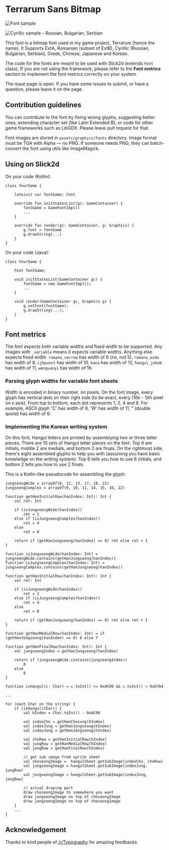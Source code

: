 # Terrarum Sans Bitmap

![Font sample](https://github.com/minjaesong/Terrarum-sans-bitmap/blob/master/font_test_3.PNG)

![Cyrillic sample – Russian, Bulgarian, Serbian](https://github.com/minjaesong/Terrarum-sans-bitmap/blob/master/terrarum_sans_cyrillic_2.png)

This font is a bitmap font used in my game project, Terrarum (hence the name). It Supports ExtA, Romanian (subset of ExtB), Cyrillic (Russian, Bulgarian, Serbian), Greek, Chinese, Japanese and Korean.

The code for the fonts are meant to be used with Slick2d (extends ```Font``` class). If you are not using the framework, please refer to the __Font metrics__ section to implement the font metrics correctly on your system.

The issue page is open. If you have some issues to submit, or have a question, please leave it on the page.


## Contribution guidelines

You can contribute to the font by fixing wrong glyphs, suggesting better ones, extending character set (like Latin Extended B), or code for other game frameworks such as LibGDX. Please leave pull request for that.

Font images are stored in ```assets/graphics/fonts``` directory. Image format must be TGA with Alpha — no PNG. If someone needs PNG, they can batch-convert the font using utils like ImageMagick.


## Using on Slick2d

On your code (Kotlin):

    class YourGame {

        lateinit var fontGame: Font
    
        override fun initStatesList(gc: GameContainer) {
            fontGame = GameFontImpl()
            ...
        }
        
        override fun render(gc: GameContainer, g: Graphics) {
            g.font = fontGame
            g.drawString(...)
        }
    }
    
On your code (Java):

    class YourGame {

        Font fontGame;
    
        void initStatesList(GameContainer gc) {
            fontGame = new GameFontImpl();
            ...
        }
        
        void render(GameContainer gc, Graphics g) {
            g.setFont(fontGame);
            g.drawString(...);
        }
    }

## Font metrics

The font expects both variable widths and fixed width to be supported. Any images with ```_variable``` means it expects variable widths. Anything else expects fixed width. ```romana_narrow``` has width of 6 (no, not 5), ```romana_wide``` has width of 9, ```cjkpunct``` has width of 10, ```kana``` has width of 12, ```hangul_johab``` has width of 11, ```wenquanyi``` has width of 16.

### Parsing glyph widths for variable font sheets

Width is encoded in binary number, on pixels. On the font image, every glyph has vertical dots on their right side (to be exact, every (16k - 1)th pixel on x axis). From top to bottom, each dot represents 1, 2, 4 and 8. For example, ASCII glyph 'C' has width of 9, 'W' has width of 11, " (double quote) has width of 6.

### Implementing the Korean writing system

On this font, Hangul letters are printed by assemblying two or three letter pieces. There are 10 sets of Hangul letter pieces on the font. Top 6 are initials, middle 2 are medials, and bottom 2 are finals. On the rightmost side, there's eight assembled glyphs to help you with (assuming you have basic knowledge on the writing system). Top 6 tells you how to use 6 initials, and bottom 2 tells you how to use 2 finals.

This is a Kotlin-like pseudocode for assembling the glyph:

    jungseongWide = arrayOf(8, 12, 13, 17, 18, 21)
    jungseongComplex = arrayOf(9, 10, 11, 14, 15, 16, 22)
    
    function getHanInitialRow(hanIndex: Int): Int {
        val ret: Int

        if (isJungseongWide(hanIndex))
            ret = 2
        else if (isJungseongComplex(hanIndex))
            ret = 4
        else
            ret = 0

        return if (getHanJongseong(hanIndex) == 0) ret else ret + 1
    }
    
    function isJungseongWide(hanIndex: Int) = jungseongWide.contains(getHanJungseong(hanIndex))
    function isJungseongComplex(hanIndex: Int) = jungseongComplex.contains(getHanJungseong(hanIndex))

    function getHanInitialRow(hanIndex: Int): Int {
        val ret: Int

        if (isJungseongWide(hanIndex))
            ret = 2
        else if (isJungseongComplex(hanIndex))
            ret = 4
        else
            ret = 0

        return if (getHanJongseong(hanIndex) == 0) ret else ret + 1
    }

    function getHanMedialRow(hanIndex: Int) = if (getHanJongseong(hanIndex) == 0) 6 else 7

    function getHanFinalRow(hanIndex: Int): Int {
        val jungseongIndex = getHanJungseong(hanIndex)

        return if (jungseongWide.contains(jungseongIndex))
            8
        else
            9
    }
    
    function isHangul(c: Char) = c.toInt() >= 0xAC00 && c.toInt() < 0xD7A4
    
    ...
    
    for (each Char on the string) {
        if (isHangul(Char)) {
            val hIndex = Char.toInt() - 0xAC00

            val indexCho = getHanChosung(hIndex)
            val indexJung = getHanJungseong(hIndex)
            val indexJong = getHanJongseong(hIndex)

            val choRow = getHanInitialRow(hIndex)
            val jungRow = getHanMedialRow(hIndex)
            val jongRow = getHanFinalRow(hIndex)

            // get sub image from sprite sheet
            val choseongImage =  hangulSheet.getSubImage(indexCho, choRow)
            val jungseongImage = hangulSheet.getSubImage(indexJung, jungRow)
            val jongseongImage = hangulSheet.getSubImage(indexJong, jongRow)
            
            // actual drawing part
            draw choseongImage to somewhere you want
            draw jungseongImage on top of choseongImage
            draw jongseongImage on top of choseongImage
        }
        ...
    }

## Acknowledgement

Thanks to kind people of [/r/Typography](https://www.reddit.com/r/typography/) for amazing feedbacks.
